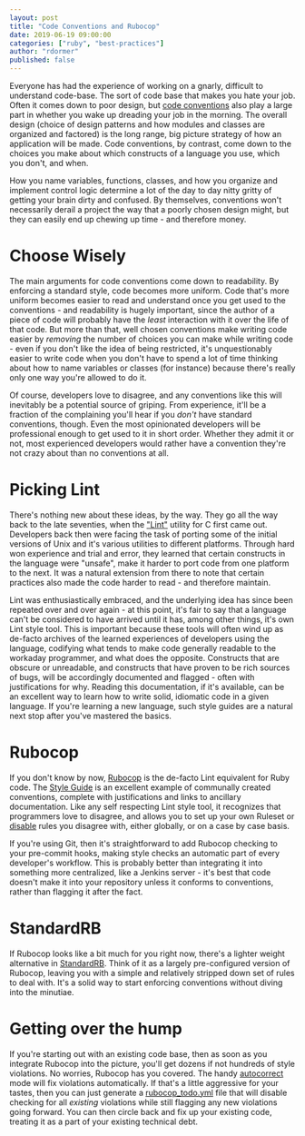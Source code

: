 ```yaml
---
layout: post
title: "Code Conventions and Rubocop"
date: 2019-06-19 09:00:00
categories: ["ruby", "best-practices"]
author: "rdormer"
published: false
---
```


Everyone has had the experience of working on a gnarly, difficult to
understand code-base.  The sort of code base that makes you hate your
job.  Often it comes down to poor design, but [code
conventions](https://en.wikipedia.org/wiki/Coding_conventions) also
play a large part in whether you wake up dreading your job in the
morning.  The overall design (choice of design patterns and how
modules and classes are organized and factored) is the long range, big
picture strategy of how an application will be made.  Code
conventions, by contrast, come down to the choices you make about
which constructs of a language you use, which you don't, and when.

<!--more-->

How you name variables, functions, classes, and how you organize and
implement control logic determine a lot of the day to day nitty gritty
of getting your brain dirty and confused.  By themselves, conventions
won't necessarily derail a project the way that a poorly chosen design
might, but they can easily end up chewing up time - and therefore
money.

# Choose Wisely

The main arguments for code conventions come down to readability.  By
enforcing a standard style, code becomes more uniform.  Code that's
more uniform becomes easier to read and understand once you get used
to the conventions - and readability is hugely important, since the
author of a piece of code will probably have the *least* interaction
with it over the life of that code.  But more than that, well chosen
conventions make writing code easier by *removing* the number of
choices you can make while writing code - even if you don't like the
idea of being restricted, it's unquestionably easier to write code
when you don't have to spend a lot of time thinking about how to name
variables or classes (for instance) because there's really only one
way you're allowed to do it.

Of course, developers love to disagree, and any conventions like this
will inevitably be a potential source of griping.  From experience,
it'll be a fraction of the complaining you'll hear if you *don't* have
standard conventions, though.  Even the most opinionated developers
will be professional enough to get used to it in short order.  Whether
they admit it or not, most experienced developers would rather have a
convention they're not crazy about than no conventions at all.

# Picking Lint

There's nothing new about these ideas, by the way.  They go all the
way back to the late seventies, when the
["Lint"](https://en.wikipedia.org/wiki/Lint_(software)) utility for C
first came out.  Developers back then were facing the task of porting
some of the initial versions of Unix and it's various utilities to
different platforms.  Through hard won experience and trial and error,
they learned that certain constructs in the language were "unsafe",
make it harder to port code from one platform to the next.  It was a
natural extension from there to note that certain practices also made
the code harder to read - and therefore maintain.

Lint was enthusiastically embraced, and the underlying idea has since
been repeated over and over again - at this point, it's fair to say
that a language can't be considered to have arrived until it has,
among other things, it's own Lint style tool.  This is important
because these tools will often wind up as de-facto archives of the
learned experiences of developers using the language, codifying what
tends to make code generally readable to the workaday programmer, and
what does the opposite.  Constructs that are obscure or unreadable,
and constructs that have proven to be rich sources of bugs, will be
accordingly documented and flagged - often with justifications for
why.  Reading this documentation, if it's available, can be an
excellent way to learn how to write solid, idiomatic code in a given
language.  If you're learning a new language, such style guides are a
natural next stop after you've mastered the basics.

# Rubocop

If you don't know by now,
[Rubocop](https://github.com/rubocop-hq/rubocop) is the de-facto Lint
equivalent for Ruby code.  The [Style
Guide](https://github.com/rubocop-hq/ruby-style-guide) is an excellent
example of communally created conventions, complete with
justifications and links to ancillary documentation.   Like any self
respecting Lint style tool, it recognizes that programmers love to
disagree, and allows you to set up your own Ruleset or
[disable](https://rubocop.readthedocs.io/en/latest/configuration/)
rules you disagree with, either globally, or on a case by case basis.

If you're using Git, then it's straightforward to add Rubocop checking
to your pre-commit hooks, making style checks an automatic part of
every developer's workflow.  This is probably better than integrating
it into something more centralized, like a Jenkins server - it's best
that code doesn't make it into your repository unless it conforms to
conventions, rather than flagging it after the fact.

# StandardRB

If Rubocop looks like a bit much for you right now, there's a lighter weight
alternative in [StandardRB](https://github.com/testdouble/standard).  Think of
it as a largely pre-configured version of Rubocop, leaving you with a simple and
relatively stripped down set of rules to deal with.  It's a solid way to start
enforcing conventions without diving into the minutiae.

# Getting over the hump

If you're starting out with an existing code base, then as soon as you
integrate Rubocop into the picture, you'll get dozens if not hundreds
of style violations.  No worries, Rubocop has you covered.  The handy
[autocorrect](https://rubocop.readthedocs.io/en/latest/auto_correct/)
mode will fix violations automatically.  If that's a little aggressive
for your tastes, then you can just generate a
[rubocop_todo.yml](https://rubocop.readthedocs.io/en/latest/configuration/#automatically-generated-configuration)
file that will disable checking for all *existing* violations while
still flagging any new violations going forward.  You can then circle
back and fix up your existing code, treating it as a part of your
existing technical debt.

